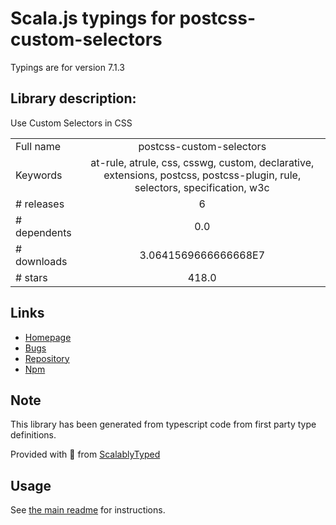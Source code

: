 
# Scala.js typings for postcss-custom-selectors

Typings are for version 7.1.3

## Library description:
Use Custom Selectors in CSS

|                    |                 |
| ------------------ | :-------------: |
| Full name          | postcss-custom-selectors |
| Keywords           | at-rule, atrule, css, csswg, custom, declarative, extensions, postcss, postcss-plugin, rule, selectors, specification, w3c |
| # releases         | 6 |
| # dependents       | 0.0 |
| # downloads        | 3.0641569666666668E7 |
| # stars            | 418.0 |

## Links
- [Homepage](https://github.com/csstools/postcss-plugins/tree/main/plugins/postcss-custom-selectors#readme)
- [Bugs](https://github.com/csstools/postcss-plugins/issues)
- [Repository](https://github.com/csstools/postcss-plugins)
- [Npm](https://www.npmjs.com/package/postcss-custom-selectors)
    


## Note
This library has been generated from typescript code from first party type definitions.

Provided with :purple_heart: from [ScalablyTyped](https://github.com/oyvindberg/ScalablyTyped)

## Usage
See [the main readme](../../readme.md) for instructions.


